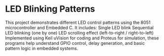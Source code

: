 # LED Blinking Patterns
This project demonstrates different LED control patterns using the 8051 microcontroller and Embedded C.
It includes:
Single LED blink
Sequential LED blinking (one by one)
LED scrolling effect (left-to-right / right-to-left)
Implemented using Keil uVision for coding and Proteus for simulation, these programs help understand GPIO control, delay generation, and basic pattern logic in embedded systems.
